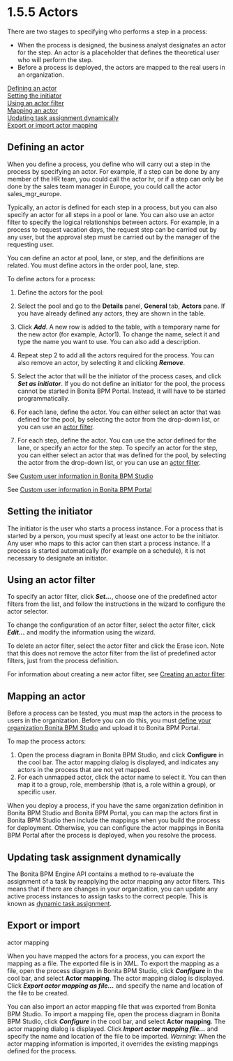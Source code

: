 # 1.5.5 Actors



There are two stages to specifying who performs a step in a
process:

* When the process is designed, the business analyst designates
an actor for the step. An actor is a placeholder that defines
the theoretical user who will perform the step.
* Before a process is deployed, the actors are mapped to the
real users in an organization.

[Defining an actor](#Defining_an_actor)  
[Setting the initiator](#Setting_the_initiator)  
[Using an actor filter](#Using_an_actor_filter)  
[Mapping an actor](#Mapping_an_actor)  
[Updating task assignment dynamically](#Dynamic_people_assignment)  
[Export or import actor
mapping](#Export_or_import_actor_mapping)


## Defining an actor

When you define a process, you define who will carry out a step in
the process by specifying an actor. For example, if a step can be
done by any member of the HR team, you could call the actor hr, or
if a step can only be done by the sales team manager in Europe, you
could call the actor sales\_mgr\_europe.


Typically, an actor is defined for each step in a process, but you
can also specify an actor for all steps in a pool or lane. You can
also use an actor filter to specify the logical relationships
between actors. For example, in a process to request vacation days,
the request step can be carried out by any user, but the approval
step must be carried out by the manager of the requesting user.


You can define an actor at pool, lane, or step, and the definitions
are related. You must define actors in the order pool, lane, step.


To define actors for a process:

1. Define the actors for the pool:
  1. Select the  pool and go to the **Details** panel, **General**
tab, **Actors** pane. If you have already defined any actors, they
are shown in the table. 

  2. Click **_Add_**. A new row is added to the table, with a temporary
name for the new actor (for example, Actor1). To change the
name, select it and type the name you want to use. You can
also add a description.
  3. Repeat step 2 to add all the actors required for the
process. You can also remove an actor, by selecting it and
clicking **_Remove_**.

  4. Select the actor that will be the initiator of the process
cases, and click **_Set as initiator_**. If you 
do not define an initiator for the pool, the process cannot be started 
in Bonita BPM Portal. Instead, it will have to be started programmatically.

2. For each lane, define the actor. You can either select an
actor that was defined for the pool, by selecting the actor from
the drop-down list, or you can use an [actor filter](#Using_an_actor_filter).
3. For each step, define the actor. You can use the actor defined
for the lane, or specify an actor for the step. To specify an
actor for the step, you can either select an actor that was
defined for the pool, by selecting the actor from the drop-down
list, or you can use an [actor
filter](#Using_an_actor_filter).

See [Custom user information in Bonita BPM Studio](/custom-user-information-bonita-bpm-studio.md)

See [Custom user information in Bonita BPM Portal](/custom-user-information-bonita-bpm-portal.md)







## Setting the initiator


The initiator is the user who starts a process instance. For a process that is started by a person, you must specify at least one actor to be the initiator. Any user who maps
to this actor can then start a process instance. If a process is started automatically (for example on a schedule), it is not necessary to designate an initiator.





## Using an actor filter

To specify an actor filter, click **_Set..._**, choose one of the
predefined actor filters from the list, and follow the
instructions in the wizard to configure the actor selector.


To change the configuration of an actor filter, select the actor
filter, click **_Edit..._** and modify the information using the wizard.

To delete an actor filter, select the actor filter and click the
Erase icon. Note that this does not remove the actor filter from
the list of predefined actor filters, just from the process
definition.


For information about creating a new actor filter, see
[Creating an actor filter](/creating-actor-filter.md).






## Mapping an actor

Before a process can be tested, you must map the actors in the process to
users in the organization. Before you can do this, you must
[define 
your organization Bonita BPM Studio](/organization-management-bonita-bpm-studio.md) and upload it to Bonita BPM Portal.



To map the process actors:

1. Open the process diagram in Bonita BPM Studio, and click **Configure**
in the cool bar. The actor mapping dialog is displayed, and
indicates any actors in the process that are not yet mapped.
2. For each unmapped actor, click the actor name to select it.
You can then map it to a group, role, membership (that is, a
role within a group), or specific user.

When you deploy a process, if you have the same organization definition in Bonita BPM Studio and Bonita BPM Portal, 
you can map the actors first in Bonita BPM Studio then include the mappings when you build the process for deployment.
Otherwise, you can configure the actor mappings in Bonita BPM Portal after the process is deployed, when you resolve the process.





## Updating task assignment dynamically


The Bonita BPM Engine API contains a method to re-evaluate the assignment of a task by reapplying the actor mapping any actor filters. 
This means that if there are changes in your organization, you can update any active process instances to assign tasks to the correct people.
This is known as [dynamic task assignment](/manage-users#get_eligible).






## Export or import
actor mapping

When you have mapped the actors for a process, you can export the
mapping as a file. The exported file is in XML. To export the
mapping as a file, open the process diagram in Bonita BPM Studio,
click **_Configure_** in the cool bar, and select **Actor mapping**. The
actor mapping dialog is displayed. Click **_Export actor mapping as
file..._** and specify the name and location of the file to be
created.


You can also import an actor mapping file that was exported from
Bonita BPM Studio. To import a mapping file, open the process diagram
in Bonita BPM Studio, click **_Configure_** in the cool bar, and select
**Actor mapping**. The actor mapping dialog is displayed. Click **_Import
actor mapping file..._** and specify the name and location of the
file to be imported. _Warning_: When the actor mapping information is
imported, it overrides the existing mappings defined for the
process.